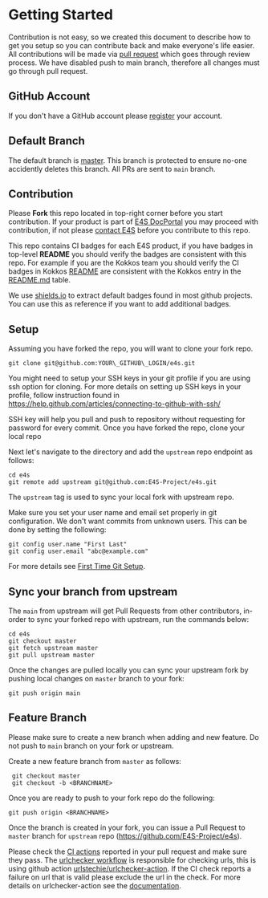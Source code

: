 Getting Started
================

Contribution is not easy, so we created this document to describe how to get you setup
so you can contribute back and make everyone's life easier. All contributions will be made via
[pull request](https://github.com/E4S-Project/e4s/pulls) which goes through review 
process. We have disabled push to main branch, therefore all changes must go through pull request.

GitHub Account
--------------

If you don't have a GitHub account please [register](http://github.com/join) your account.

Default Branch
--------------

The default branch is [master](https://github.com/E4S-Project/e4s/tree/master). This branch
is protected to ensure no-one accidently deletes this branch. All PRs are sent to `main` branch.

Contribution
--------------

Please **Fork** this repo located in top-right corner before you start contribution. If your product is part of 
[E4S DocPortal](https://e4s-project.github.io/DocPortal.html) you may proceed with contribution, if not please 
[contact E4S](https://e4s-project.github.io/contact.html) before you contribute to this repo.

This repo contains CI badges for each E4S product, if you have badges in top-level **README** you should verify the 
badges are consistent with this repo. For example if you are the Kokkos team you should verify the CI badges in 
Kokkos [README](https://github.com/kokkos/kokkos/blob/master/README.md) are consistent with the Kokkos entry in the 
[README.md](https://github.com/E4S-Project/e4s-ci-badges/blob/main/README.md) table.

We use [shields.io](https://shields.io/) to extract default badges found in most github projects. You can use 
this as reference if you want to add additional badges.

Setup
--------------

Assuming you have forked the repo, you will want to clone your fork repo. 


```
git clone git@github.com:YOUR\_GITHUB\_LOGIN/e4s.git
```

You might need to setup your SSH keys in your git profile if you are using ssh option for cloning. For more details on
setting up SSH keys in your profile, follow instruction found in
https://help.github.com/articles/connecting-to-github-with-ssh/

SSH key will help you pull and push to repository without requesting for password for every commit. Once you have forked the 
repo, clone your local repo

Next let's navigate to the directory and add the ``upstream`` repo endpoint as follows:
```
cd e4s
git remote add upstream git@github.com:E4S-Project/e4s.git
```

The ``upstream`` tag is used to sync your local fork with upstream repo.

Make sure you set your user name and email set properly in git configuration.
We don't want commits from unknown users. This can be done by setting the following:

```
git config user.name "First Last"
git config user.email "abc@example.com"
```

For more details see [First Time Git Setup](https://git-scm.com/book/en/v2/Getting-Started-First-Time-Git-Setup).


Sync your branch from upstream
-------------------------------

The ``main`` from upstream will get Pull Requests from other contributors, in-order
to sync your forked repo with upstream, run the commands below:

```
cd e4s
git checkout master
git fetch upstream master
git pull upstream master
```

Once the changes are pulled locally you can sync your upstream fork by pushing local changes on `master` branch to your fork:

```
git push origin main
```


Feature Branch
------------------

Please make sure to create a new branch when adding and new feature. Do not
push to ``main`` branch on your fork or upstream.

Create a new feature branch from ``master`` as follows:

```
 git checkout master
 git checkout -b <BRANCHNAME>
```

Once you are ready to push to your fork repo do the following:

```
git push origin <BRANCHNAME>
```

Once the branch is created in your fork, you can issue a Pull Request to ``master``
branch for ``upstream`` repo (https://github.com/E4S-Project/e4s).

Please check the [CI actions](https://github.com/E4S-Project/e4s/actions) reported in your pull request and make sure they
pass. The [urlchecker workflow](https://github.com/E4S-Project/e4s/blob/master/.github/workflows/urlcheck.yml)
is responsible for checking urls, this is using github action [urlstechie/urlchecker-action](https://github.com/urlstechie/urlchecker-action). 
If the CI check reports a failure on url that is valid please exclude the url in the check. For more details on urlchecker-action see
the [documentation](https://github.com/urlstechie/urlchecker-action/blob/master/README.md). 



